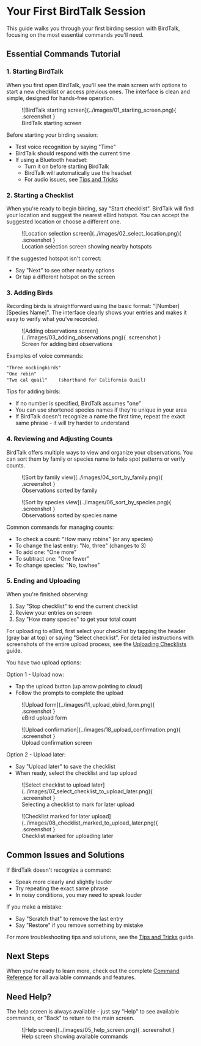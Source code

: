 # Your First BirdTalk Session

This guide walks you through your first birding session with BirdTalk, focusing on the most essential commands you'll need.

## Essential Commands Tutorial

### 1. Starting BirdTalk

When you first open BirdTalk, you'll see the main screen with options to start a new checklist or access previous ones. The interface is clean and simple, designed for hands-free operation.

<figure markdown>
  ![BirdTalk starting screen](../images/01_starting_screen.png){ .screenshot }
  <figcaption>BirdTalk starting screen</figcaption>
</figure>

Before starting your birding session:

- Test voice recognition by saying "Time"
- BirdTalk should respond with the current time
- If using a Bluetooth headset:
    - Turn it on before starting BirdTalk
    - BirdTalk will automatically use the headset
    - For audio issues, see [Tips and Tricks](../tips-and-tricks.md#audio-equipment-tips)

### 2. Starting a Checklist

When you're ready to begin birding, say "Start checklist". BirdTalk will find your location and suggest the nearest eBird hotspot. You can accept the suggested location or choose a different one.

<figure markdown>
  ![Location selection screen](../images/02_select_location.png){ .screenshot }
  <figcaption>Location selection screen showing nearby hotspots</figcaption>
</figure>

If the suggested hotspot isn't correct:

- Say "Next" to see other nearby options
- Or tap a different hotspot on the screen

### 3. Adding Birds

Recording birds is straightforward using the basic format: "[Number] [Species Name]". The interface clearly shows your entries and makes it easy to verify what you've recorded.

<figure markdown>
  ![Adding observations screen](../images/03_adding_observations.png){ .screenshot }
  <figcaption>Screen for adding bird observations</figcaption>
</figure>

Examples of voice commands:

```
"Three mockingbirds"
"One robin"
"Two cal quail"    (shorthand for California Quail)
```

Tips for adding birds:

- If no number is specified, BirdTalk assumes "one"
- You can use shortened species names if they're unique in your area
- If BirdTalk doesn't recognize a name the first time, repeat the exact same phrase - it will try harder to understand

### 4. Reviewing and Adjusting Counts

BirdTalk offers multiple ways to view and organize your observations. You can sort them by family or species name to help spot patterns or verify counts.

<figure markdown>
  ![Sort by family view](../images/04_sort_by_family.png){ .screenshot }
  <figcaption>Observations sorted by family</figcaption>
</figure>

<figure markdown>
  ![Sort by species view](../images/06_sort_by_species.png){ .screenshot }
  <figcaption>Observations sorted by species name</figcaption>
</figure>

Common commands for managing counts:

- To check a count: "How many robins" (or any species)
- To change the last entry: "No, three" (changes to 3)
- To add one: "One more"
- To subtract one: "One fewer"
- To change species: "No, towhee"

### 5. Ending and Uploading

When you're finished observing:

1. Say "Stop checklist" to end the current checklist
2. Review your entries on screen
3. Say "How many species" to get your total count

For uploading to eBird, first select your checklist by tapping the header (gray bar at top) or saying "Select checklist". For detailed instructions with screenshots of the entire upload process, see the [Uploading Checklists](../uploading-checklists.md) guide.

You have two upload options:

Option 1 - Upload now:

- Tap the upload button (up arrow pointing to cloud)
- Follow the prompts to complete the upload

<figure markdown>
  ![Upload form](../images/11_upload_ebird_form.png){ .screenshot }
  <figcaption>eBird upload form</figcaption>
</figure>

<figure markdown>
  ![Upload confirmation](../images/18_upload_confirmation.png){ .screenshot }
  <figcaption>Upload confirmation screen</figcaption>
</figure>

Option 2 - Upload later:

- Say "Upload later" to save the checklist
- When ready, select the checklist and tap upload

<figure markdown>
  ![Select checklist to upload later](../images/07_select_checklist_to_upload_later.png){ .screenshot }
  <figcaption>Selecting a checklist to mark for later upload</figcaption>
</figure>

<figure markdown>
  ![Checklist marked for later upload](../images/08_checklist_marked_to_upload_later.png){ .screenshot }
  <figcaption>Checklist marked for uploading later</figcaption>
</figure>

## Common Issues and Solutions

If BirdTalk doesn't recognize a command:

- Speak more clearly and slightly louder
- Try repeating the exact same phrase
- In noisy conditions, you may need to speak louder

If you make a mistake:

- Say "Scratch that" to remove the last entry
- Say "Restore" if you remove something by mistake

For more troubleshooting tips and solutions, see the [Tips and Tricks](../tips-and-tricks.md) guide.

## Next Steps

When you're ready to learn more, check out the complete [Command Reference](../commands/reference.md) for all available commands and features.

## Need Help?

The help screen is always available - just say "Help" to see available commands, or "Back" to return to the main screen.

<figure markdown>
  ![Help screen](../images/05_help_screen.png){ .screenshot }
  <figcaption>Help screen showing available commands</figcaption>
</figure>
